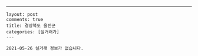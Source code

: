 ---
    layout: post
    comments: true
    title: 경상북도 울진군
    categories: [실거래가]
    ---

    2021-05-26 실거래 정보가 없습니다.

    